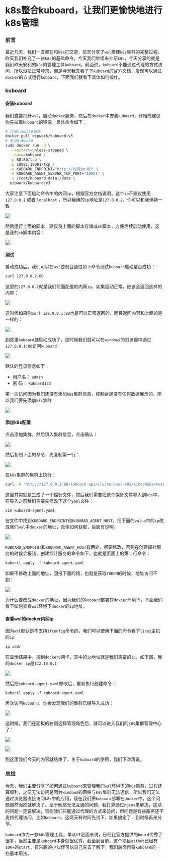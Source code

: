 # k8s整合kuboard，让我们更愉快地进行k8s管理

### 前言

最近几天，我们一直都在和`k8s`打交道，前天分享了`wsl`搭建`k8s`集群的完整过程，昨天我们补充了一些`k8s`的基础命令，今天我们继续来介绍`k8s`，今天分享的就是我们昨天安利的`k8s`的管理工具`kuboard`。前面说，`kuboard`不能通过代理的方式访问，所以没法正常登录，但是今天我又看了下`kuboard`的官方文档，发现可以通过`docker`的方式运行`kuboard`，下面我们就看下具体如何操作。

### kuboard

#### 安装kuboard

我们直接打开`wsl`，启动`docker`服务，然后在`docker`中安装`kuboard`，开始前建议你先拉取`kuboard`的镜像，具体命令如下：

```sh
# 拉取kuboard镜像
docker pull eipwork/kuboard:v3
# 启动kuboard
sudo docker run -d \
  --restart=unless-stopped \
  --name=kuboard \
  -p 80:80/tcp \
  -p 10081:10081/tcp \
  -e KUBOARD_ENDPOINT="http://内网ip:80" \
  -e KUBOARD_AGENT_SERVER_TCP_PORT="10081" \
  -v /root/kuboard-data:/data \
  eipwork/kuboard:v3
```

大家注意下面启动命令中的内网`ip`，根据官方文档说明，这个`ip`不建议使用 `127.0.0.1` 或者 `localhost` ，所以我用的`ip`地址是`127.0.0.2`，你可以和我保持一致

![](
https://syske-pic-bed.oss-cn-hangzhou.aliyuncs.com/imgs/images/20210628125008.png)

然后运行上面的脚本，建议将上面的脚本存储成`sh`脚本，方便后续启动使用，这是我的`sh`脚本内容：

![](
https://syske-pic-bed.oss-cn-hangzhou.aliyuncs.com/imgs/images/20210628125225.png)

#### 测试

启动成功后，我们可以在`wsl`控制台通过如下命令测试`kuboard`启动是否成功：

```sh
curl 127.0.0.2:80
```

这里的`127.0.0.2`就是我们前面配置的内网`ip`，如果启动正常，应该会返回这样的内容：

![](
https://syske-pic-bed.oss-cn-hangzhou.aliyuncs.com/imgs/images/20210628125605.png)

这时候如果你`curl 127.0.0.1:80`也是可以正常返回的，而且返回内容和上面的是一样的：

![](
https://syske-pic-bed.oss-cn-hangzhou.aliyuncs.com/imgs/images/20210628130148.png)

到这里`kuboard`就启动成功了，这时候我们就可以在`windows`的浏览器中通过`127.0.0.1:80`访问`kuboard`：

![](
https://syske-pic-bed.oss-cn-hangzhou.aliyuncs.com/imgs/images/20210628095610.png)

默认的登录信息如下：

- 用户名： `admin`
- 密 码： `Kuboard123`

第一次访问因为我们还没有添加`k8s`集群信息，控制台是没有任何数据展示的，所以我们要先添加`k8s`集群

![](
https://syske-pic-bed.oss-cn-hangzhou.aliyuncs.com/imgs/images/20210628133051.png)

#### 添加k8s配置

点击添加集群，然后填入集群信息，点击确认：

![](
https://syske-pic-bed.oss-cn-hangzhou.aliyuncs.com/imgs/images/20210628133211.png)

然后复制下面的命令，先复制第一行：

![](
https://syske-pic-bed.oss-cn-hangzhou.aliyuncs.com/imgs/images/20210628133329.png)

在`k8s`集群的集群上执行：

```sh
curl -k 'http://127.0.0.2:80/kuboard-api/cluster/wsl-k8s/kind/KubernetesCluster/wsl-k8s/resource/installAgentToKubernetes?token=BpLnfgDsc2WD8F2qNfHK5a84jjJkwzDk' > kuboard-agent.yaml
```

这里其实就是生成了一个探针文件，然后我们需要把这个探针文件导入到`k8s`中，在导入之前我们需要先修改下这个`yaml`文件：

```
vim kuboard-agent.yaml
```

在文件中找到`KUBOARD_ENDPOINT`和`KUBORAD_AGENT_HOST`，把下面的`value`中的`ip`改成我们`wsl`中`docker`的地址，具体如何获取，后面有说明。

![](
https://syske-pic-bed.oss-cn-hangzhou.aliyuncs.com/imgs/images/20210628151309.png)

`KUBOARD_ENDPOINT`和`KUBORAD_AGENT_HOST`有两处，都要修改，否则在创建探针服务的时候会报错，创建探针服务的命令如下，也就是页面上的第二行命令：

```sh
kubectl apply -f kuboard-agent.yaml
```

如果不修改上面的地址，回报下面的错，也就是获取`TOKEN`的时候，地址访问不到：

![](
https://syske-pic-bed.oss-cn-hangzhou.aliyuncs.com/imgs/images/20210628150355.png)

为什么要改成`docker`的地址，因为我们的`kuboard`部署在`dokcer`环境下，下面我们看下如何查看`wsl`环境下`docker`的`ip`地址。

#### 查看wsl的docker内网ip

因为`wsl`默认是不支持`ifconfig`命令的，我们可以使用下面的命令看下`linux`主机的`ip`:

```sh
ip addr
```

在显示结果中，找到`docker0`网卡，其中的`ip`地址就是我们需要的`ip`，如下图，我的`docker ip`是`172.18.0.1`

![](
https://syske-pic-bed.oss-cn-hangzhou.aliyuncs.com/imgs/images/20210628110355.png)

然后把`kuboard-agent.yaml`修改后，重新执行创建命令：

```
kubectl apply -f kuboard-agent.yaml
```

再次访问`kuboard`，你会发现我们的集群已经导入成功：

![](
https://syske-pic-bed.oss-cn-hangzhou.aliyuncs.com/imgs/images/20210628152402.png)

这时候，我们在面板的右侧选择管理角色后，就可以进入我们的`k8s`集群管理中心了：

![](
https://syske-pic-bed.oss-cn-hangzhou.aliyuncs.com/imgs/images/20210628153125.png)

![](
https://syske-pic-bed.oss-cn-hangzhou.aliyuncs.com/imgs/images/20210628153155.png)

到这里我们今天的内容就结束了，关于`kuboard`的使用，我们下次再说。

### 总结

今天，我们主要分享了如何通过`kuboard`来管理我们`wsl`环境下的`k8s`集群，过程还算顺利，之前无法访问是因为`windows`的网络与`k8s`集群无法通信，所以我们无法通过浏览器直接访问`k8s`中的应用，现在我们把`kuboard`部署在`docker`中，这个问题自然而然就解决了。至于网络无法互通的问题，我打算通过`nginx`来解决，这块的问题一定要解决，否则我们只能通过代理的方式来访问，但问题是有些服务还不支持代理访问，比如`kuboard`，这两天有时间先试下，如果搞定了，到时候再来分享。

 `kuboard`作为一款`k8s`管理工具，单从`UI`层面来说，已经比官方提供的`board`优秀了很多，当然主要是`kuboard`本身就很优秀，截至到目前，这个项目`github`已经有`10K+`的`start`，有兴趣的小伙伴可以自己先去了解下，我们后面再将`kuboard`的一些基本用法。